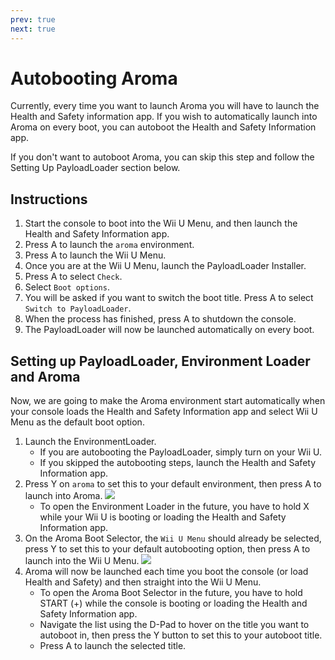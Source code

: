 ```yaml
---
prev: true
next: true
---
```


# Autobooting Aroma

Currently, every time you want to launch Aroma you will have to launch the Health and Safety information app. If you wish to automatically launch into Aroma on every boot, you can autoboot the Health and Safety Information app.

If you don't want to autoboot Aroma, you can skip this step and follow the Setting Up PayloadLoader section below.

## Instructions

1. Start the console to boot into the Wii U Menu, and then launch the Health and Safety Information app.
1. Press A to launch the `aroma` environment.
1. Press A to launch the Wii U Menu.
1. Once you are at the Wii U Menu, launch the PayloadLoader Installer.
1. Press A to select `Check`.
1. Select `Boot options`.
1. You will be asked if you want to switch the boot title. Press A to select `Switch to PayloadLoader`.
1. When the process has finished, press A to shutdown the console.
1. The PayloadLoader will now be launched automatically on every boot.

## Setting up PayloadLoader, Environment Loader and Aroma

Now, we are going to make the Aroma environment start automatically when your console loads the Health and Safety Information app and select Wii U Menu as the default boot option.

1. Launch the EnvironmentLoader.
    - If you are autobooting the PayloadLoader, simply turn on your Wii U.
    - If you skipped the autobooting steps, launch the Health and Safety Information app.
1. Press Y on `aroma` to set this to your default environment, then press A to launch into Aroma.
    ![](/assets/img/guide/EL_Highlight.png)
    - To open the Environment Loader in the future, you have to hold X while your Wii U is booting or loading the Health and Safety Information app.
1. On the Aroma Boot Selector, the `Wii U Menu` should already be selected, press Y to set this to your default autobooting option, then press A to launch into the Wii U Menu.
    ![](/assets/img/guide/ABM_Highlight.png)
1. Aroma will now be launched each time you boot the console (or load Health and Safety) and then straight into the Wii U Menu.
    - To open the Aroma Boot Selector in the future, you have to hold START (+) while the console is booting or loading the Health and Safety Information app.
    - Navigate the list using the D-Pad to hover on the title you want to autoboot in, then press the Y button to set this to your autoboot title.
    - Press A to launch the selected title.
